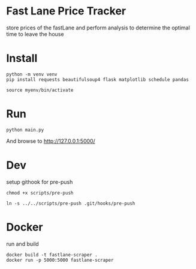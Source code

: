 # Fast Lane Price Tracker
store prices of the fastLane and perform analysis to determine the optimal time to leave the house

# Install
```
python -m venv venv
pip install requests beautifulsoup4 flask matplotlib schedule pandas

source myenv/bin/activate

```
# Run
```
python main.py
```
And browse to http://127.0.0.1:5000/ 
# Dev
setup githook for pre-push
```
chmod +x scripts/pre-push

ln -s ../../scripts/pre-push .git/hooks/pre-push
```
# Docker
run and build
```
docker build -t fastlane-scraper .
docker run -p 5000:5000 fastlane-scraper
```

